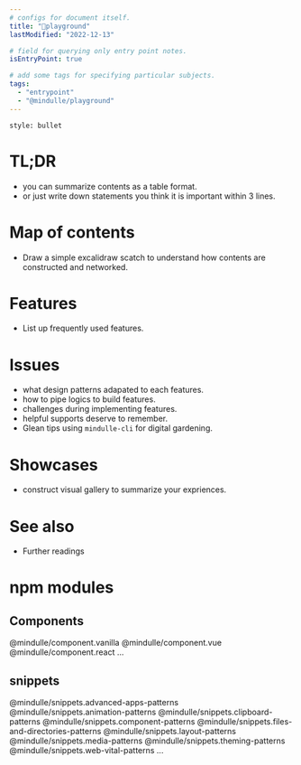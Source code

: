 ```yaml
---
# configs for document itself.
title: "🎉playground"
lastModified: "2022-12-13"

# field for querying only entry point notes.
isEntryPoint: true

# add some tags for specifying particular subjects.
tags:
  - "entrypoint"
  - "@mindulle/playground"
---
```

```toc
style: bullet
```

# TL;DR
- you can summarize contents as a table format.
- or just write down statements you think it is important within 3 lines.


# Map of contents
- Draw a simple excalidraw scatch to understand how contents are constructed and networked.

# Features
- List up frequently used features.

# Issues
- what design patterns adapated to each features.
- how to pipe logics to build features.
- challenges during implementing features.
- helpful supports deserve to remember.
- Glean tips using `mindulle-cli` for digital gardening.

# Showcases
- construct visual gallery to summarize your expriences.

# See also
- Further readings
# npm modules
## Components
@mindulle/component.vanilla
@mindulle/component.vue
@mindulle/component.react
...

## snippets
@mindulle/snippets.advanced-apps-patterns
@mindulle/snippets.animation-patterns
@mindulle/snippets.clipboard-patterns
@mindulle/snippets.component-patterns
@mindulle/snippets.files-and-directories-patterns
@mindulle/snippets.layout-patterns
@mindulle/snippets.media-patterns
@mindulle/snippets.theming-patterns
@mindulle/snippets.web-vital-patterns
...